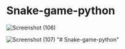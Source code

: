 ﻿# Snake-game-python

![Screenshot (106)](https://user-images.githubusercontent.com/88820571/157904174-9bc6e3d9-8cf8-4f44-88e6-057a98fb019c.png)


![Screenshot (107)](https://user-images.githubusercontent.com/88820571/157904205-762eb7b1-9bb4-47e5-bbd8-c5a701e3eb2c.png)
"# Snake-game-python" 
